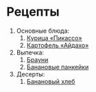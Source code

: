 # Рецепты

1. Основные блюда:
	1. [Курица «Пикассо»](picasso.md)
	1. [Картофель «Айдахо»](aidaho.md)
1. Выпечка:
	1. [Брауни](brownie.md)
	1. [Банановые панкейки](banana.md)
1. Десерты:
	1. [Банановый хлеб](banana.md)
